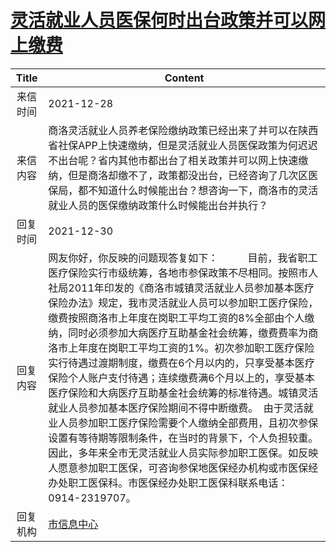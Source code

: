 # <a href="http://www.shangluo.gov.cn/zmhd/ldxxxx.jsp?urltype=leadermail.LeaderMailContentUrl&wbtreeid=1112&leadermailid=8416">灵活就业人员医保何时出台政策并可以网上缴费</a>
|Title|Content|
|:---:|---|
|来信时间|2021-12-28|
|来信内容|商洛灵活就业人员养老保险缴纳政策已经出来了并可以在陕西省社保APP上快速缴纳，但是灵活就业人员医保政策为何迟迟不出台呢？省内其他市都出台了相关政策并可以网上快速缴纳，但是商洛却缴不了，政策都没出台，已经咨询了几次区医保局，都不知道什么时候能出台？想咨询一下，商洛市的灵活就业人员的医保缴纳政策什么时候能出台并执行？|
|回复时间|2021-12-30|
|回复内容|网友你好，你反映的问题现答复如下：           目前，我省职工医疗保险实行市级统筹，各地市参保政策不尽相同。按照市人社局2011年印发的《商洛市城镇灵活就业人员参加基本医疗保险办法》规定，我市灵活就业人员可以参加职工医疗保险，缴费按照商洛市上年度在岗职工平均工资的8%全部由个人缴纳，同时必须参加大病医疗互助基金社会统筹，缴费费率为商洛市上年度在岗职工平均工资的1%。初次参加职工医疗保险实行待遇过渡期制度，缴费在6个月以内的，只享受基本医疗保险个人账户支付待遇；连续缴费满6个月以上的，享受基本医疗保险和大病医疗互助基金社会统筹的标准待遇。城镇灵活就业人员参加基本医疗保险期间不得中断缴费。  由于灵活就业人员参加职工医疗保险需要个人缴纳全部费用，且初次参保设置有等待期等限制条件，在当时的背景下，个人负担较重。因此，多年来全市无灵活就业人员实际参加职工医保。如反映人愿意参加职工医保，可咨询参保地医保经办机构或市医保经办处职工医保科。市医保经办处职工医保科联系电话：0914-2319707。|
|回复机构|<a href="../../categories/agencies/市信息中心.md">市信息中心</a>|

